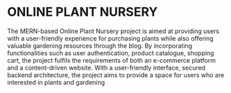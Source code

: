 # ONLINE PLANT NURSERY
The MERN-based Online Plant Nursery  project is aimed at providing users with a user-friendly experience for purchasing plants while also offering valuable gardening resources through the blog. By incorporating functionalities such as user authentication, product catalogue, shopping cart, the project fulfils the requirements of both an e-commerce platform and a content-driven website. With a user-friendly interface, secured backend architecture, the project aims to provide a space for users who are interested in plants and gardening
